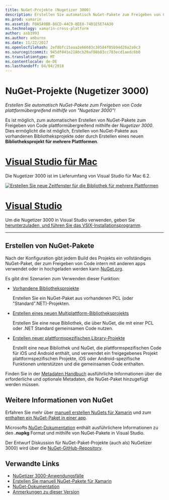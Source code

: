 ```yaml
---
title: NuGet-Projekte (Nugetizer 3000)
description: Erstellen Sie automatisch NuGet-Pakete zum Freigeben von Code plattformübergreifend mithilfe von "Nugetizer 3000"!
ms.prod: xamarin
ms.assetid: F0A5A9BB-86CD-44C9-8EE8-74D1E5E74A30
ms.technology: xamarin-cross-platform
author: asb3993
ms.author: amburns
ms.date: 11/22/2017
ms.openlocfilehash: 2ef8bfc15aaa2e66683c38584f05b94d20a2a9c3
ms.sourcegitcommit: 945df041e2180cb20af08b83cc703ecd1aedc6b0
ms.translationtype: MT
ms.contentlocale: de-DE
ms.lasthandoff: 04/04/2018
---
```

# <a name="nuget-projects-nugetizer-3000"></a>NuGet-Projekte (Nugetizer 3000)

_Erstellen Sie automatisch NuGet-Pakete zum Freigeben von Code plattformübergreifend mithilfe von "Nugetizer 3000"!_

Es ist möglich, zum automatischen Erstellen von NuGet-Pakete zum Freigeben von Code plattformübergreifend mithilfe der _Nugetizer 3000_. Dies ermöglicht die ist möglich, Erstellen von NuGet-Pakete aus vorhandenen Bibliotheksprojekte oder durch Erstellen eines neuen **Bibliotheksprojekt für mehrere Plattformen**.

# <a name="visual-studio-for-mactabvsmac"></a>[Visual Studio für Mac](#tab/vsmac)

Die Nugetizer 3000 ist im Lieferumfang von Visual Studio für Mac 6.2.

[![](images/mulitplatform-library-sml.png "Erstellen Sie neue Zeitfenster für die Bibliothek für mehrere Plattformen")](images/mulitplatform-library.png#lightbox)

# <a name="visual-studiotabvswin"></a>[Visual Studio](#tab/vswin)

Um die Nugetizer 3000 in Visual Studio verwenden, geben Sie [herunterzuladen, und führen Sie das VSIX-Installationsprogramm](http://bit.ly/nugetizer-2017).

-----

## <a name="building-nuget-packages"></a>Erstellen von NuGet-Pakete

Nach der Konfiguration gibt jedem Build des Projekts ein vollständiges NuGet-Paket, der zum Freigeben von Code intern mit anderen apps verwendet oder in hochgeladen werden kann [NuGet.org](https://www.nuget.org).

Es gibt drei Szenarien zum Verwenden dieser Funktion:

- [Vorhandene Bibliotheksprojekte](existing-library.md)

  Erstellen Sie ein NuGet-Paket aus vorhandenen PCL (oder "Standard".NET)-Projekten.

- [Erstellen eines neuen Multiplattform-Bibliotheksprojekts](single-codebase.md)

  Erstellen Sie eine neue Bibliothek, die über NuGet, die mit einer PCL oder .NET Standard gemeinsamen Code nutzen.

- [Erstellen neuer plattformspezifischen Library-Projekte](platform-specific.md)

  Erstellt eine neue Bibliothek und NuGet, die plattformspezifischen Code für iOS und Android enthält, und verwendet ein freigegebenes Projekt plattformspezifischen Projekte, iOS oder Android-spezifische Funktionen unterstützen und die gemeinsamen Code enthalten.

Finden Sie in der [Metadaten Handbuch](metadata.md) ausführliche Informationen über die erforderliche und optionale Metadaten, die NuGet-Paket hinzugefügt werden müssen.


## <a name="further-nuget-information"></a>Weitere Informationen von NuGet

Erfahren Sie mehr über [manuell erstellen NuGets für Xamarin](~/cross-platform/app-fundamentals/nuget-manual.md) und zum [enthalten ein NuGet-Paket in einer app](https://docs.microsoft.com/visualstudio/mac/nuget-walkthrough).

Microsofts [NuGet-Dokumentation](https://docs.microsoft.com/nuget/) enthält ausführlichere Informationen zu den **.nupkg** Format und mithilfe von NuGet-Pakete in Visual Studio.

Der Entwurf Diskussion für NuGet-Paket-Projekte (auch als) NuGetizer 3000) wird über die [NuGet-GitHub-Repository](https://github.com/NuGet/Home/wiki/NuGetizer-3000).


## <a name="related-links"></a>Verwandte Links

- [NuGetizer 3000-Anwendungsfälle](https://github.com/NuGet/Home/wiki/NuGetizer-Core-Scenarios)
- [Erstellen Sie manuell NuGet-Pakete für Xamarin](~/cross-platform/app-fundamentals/nuget-manual.md)
- [NuGet-Dokumentation](https://docs.microsoft.com/nuget/)
- [Anmerkungen zu dieser Version](https://developer.xamarin.com/releases/studio/xamarin.studio_6.2/xamarin.studio_6.2/#NuGetizer_3000)
